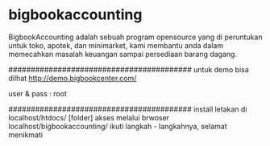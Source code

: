 # bigbookaccounting
BigbookAccounting adalah sebuah program opensource yang di peruntukan untuk toko, apotek, dan minimarket, kami membantu anda dalam memecahkan masalah keuangan sampai persediaan barang dagang.

#########################################
untuk demo bisa dilhat
http://demo.bigbookcenter.com/

user & pass : root

#########################################
install
letakan di localhost/htdocs/ [folder]
akses melalui brwoser localhost/bigbookaccounting/
ikuti langkah - langkahnya, selamat menikmati 
